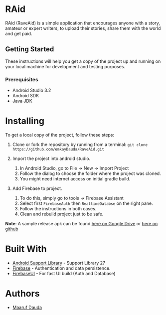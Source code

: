 # RAid
RAid (RaveAid) is a simple application that encourages anyone with a story, amateur or expert writers,
to upload their stories, share them with the world and get paid.

## Getting Started

These instructions will help you get a copy of the project up and running on your local machine for development and 
testing purposes. 

### Prerequisites
  * Android Studio 3.2
  * Android SDK 
  * Java JDK
  
# Installing
To get a local copy of the project, follow these steps:
1. Clone or fork the repository by running from a terminal:
`git clone https://github.com/emkayDauda/RaveAid.git`

2. Import the project into android studio.
    1. In Android Studio, go to File -> New -> Import Project
    2. Follow the dialog to choose the folder where the project was cloned.
    3. You might need internet access on initial gradle build. 

3. Add Firebase to project.
    1. To do this, simply go to tools -> Firebase Assistant
    2. Select first `FirebaseAuth` then `RealtimeDatabse` on the right pane.
    3. Follow the instructions in both cases.
    4. Clean and rebuild project just to be safe.
    
**Note**: A sample release apk can be found [here on Google Drive](https://docs.google.com/uc?export=download&id=1h4lGuEazZk9cpdIxNI5dL6v7XxYrkKdO)
or [here on github](https://github.com/emkayDauda/RaveAid/blob/master/app-release.apk)
    
# Built With
* [Android Support Library](https://developer.android.com/topic/libraries/support-library/revisions) - Support Library 27
* [Firebase](https://firebase.google.com/) - Authentication and data persistence.
* [FirebaseUI](https://github.com/firebase/FirebaseUI-Android) - For fast UI build (Auth and Database)

# Authors
* [Maaruf Dauda](https://github.com/emkayDauda)